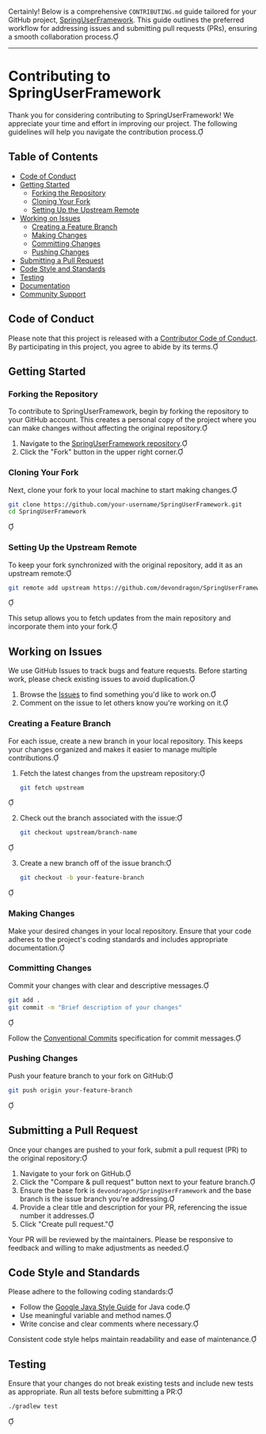 Certainly! Below is a comprehensive `CONTRIBUTING.md` guide tailored for your GitHub project, [SpringUserFramework](https://github.com/devondragon/SpringUserFramework/). This guide outlines the preferred workflow for addressing issues and submitting pull requests (PRs), ensuring a smooth collaboration process.

---

# Contributing to SpringUserFramework

Thank you for considering contributing to SpringUserFramework! We appreciate your time and effort in improving our project. The following guidelines will help you navigate the contribution process.

## Table of Contents

- [Code of Conduct](#code-of-conduct)
- [Getting Started](#getting-started)
  - [Forking the Repository](#forking-the-repository)
  - [Cloning Your Fork](#cloning-your-fork)
  - [Setting Up the Upstream Remote](#setting-up-the-upstream-remote)
- [Working on Issues](#working-on-issues)
  - [Creating a Feature Branch](#creating-a-feature-branch)
  - [Making Changes](#making-changes)
  - [Committing Changes](#committing-changes)
  - [Pushing Changes](#pushing-changes)
- [Submitting a Pull Request](#submitting-a-pull-request)
- [Code Style and Standards](#code-style-and-standards)
- [Testing](#testing)
- [Documentation](#documentation)
- [Community Support](#community-support)

## Code of Conduct

Please note that this project is released with a [Contributor Code of Conduct](CODE_OF_CONDUCT.md). By participating in this project, you agree to abide by its terms.

## Getting Started

### Forking the Repository

To contribute to SpringUserFramework, begin by forking the repository to your GitHub account. This creates a personal copy of the project where you can make changes without affecting the original repository.

1. Navigate to the [SpringUserFramework repository](https://github.com/devondragon/SpringUserFramework/).
2. Click the "Fork" button in the upper right corner.

### Cloning Your Fork

Next, clone your fork to your local machine to start making changes.

```bash
git clone https://github.com/your-username/SpringUserFramework.git
cd SpringUserFramework
```


### Setting Up the Upstream Remote

To keep your fork synchronized with the original repository, add it as an upstream remote:

```bash
git remote add upstream https://github.com/devondragon/SpringUserFramework.git
```


This setup allows you to fetch updates from the main repository and incorporate them into your fork.

## Working on Issues

We use GitHub Issues to track bugs and feature requests. Before starting work, please check existing issues to avoid duplication.

1. Browse the [Issues](https://github.com/devondragon/SpringUserFramework/issues) to find something you'd like to work on.
2. Comment on the issue to let others know you're working on it.

### Creating a Feature Branch

For each issue, create a new branch in your local repository. This keeps your changes organized and makes it easier to manage multiple contributions.

1. Fetch the latest changes from the upstream repository:

   ```bash
   git fetch upstream
   ```


2. Check out the branch associated with the issue:

   ```bash
   git checkout upstream/branch-name
   ```


3. Create a new branch off of the issue branch:

   ```bash
   git checkout -b your-feature-branch
   ```


### Making Changes

Make your desired changes in your local repository. Ensure that your code adheres to the project's coding standards and includes appropriate documentation.

### Committing Changes

Commit your changes with clear and descriptive messages.

```bash
git add .
git commit -m "Brief description of your changes"
```


Follow the [Conventional Commits](https://www.conventionalcommits.org/) specification for commit messages.

### Pushing Changes

Push your feature branch to your fork on GitHub:

```bash
git push origin your-feature-branch
```


## Submitting a Pull Request

Once your changes are pushed to your fork, submit a pull request (PR) to the original repository:

1. Navigate to your fork on GitHub.
2. Click the "Compare & pull request" button next to your feature branch.
3. Ensure the base fork is `devondragon/SpringUserFramework` and the base branch is the issue branch you're addressing.
4. Provide a clear title and description for your PR, referencing the issue number it addresses.
5. Click "Create pull request."

Your PR will be reviewed by the maintainers. Please be responsive to feedback and willing to make adjustments as needed.

## Code Style and Standards

Please adhere to the following coding standards:

- Follow the [Google Java Style Guide](https://google.github.io/styleguide/javaguide.html) for Java code.
- Use meaningful variable and method names.
- Write concise and clear comments where necessary.

Consistent code style helps maintain readability and ease of maintenance.

## Testing

Ensure that your changes do not break existing tests and include new tests as appropriate. Run all tests before submitting a PR:

```bash
./gradlew test
```


 
